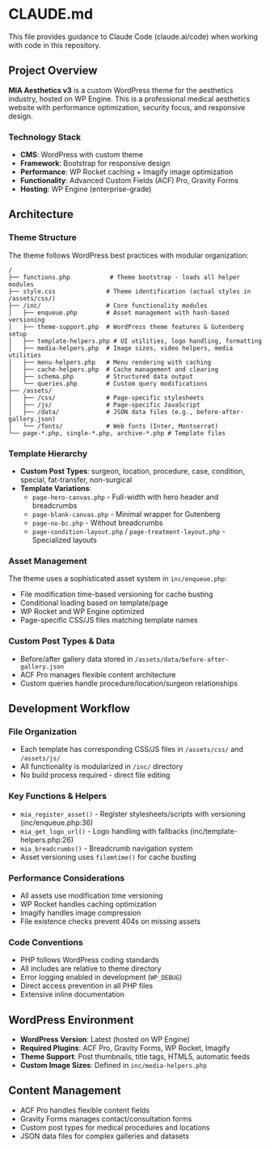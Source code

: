 # CLAUDE.md

This file provides guidance to Claude Code (claude.ai/code) when working with code in this repository.

## Project Overview

**MIA Aesthetics v3** is a custom WordPress theme for the aesthetics industry, hosted on WP Engine. This is a professional medical aesthetics website with performance optimization, security focus, and responsive design.

### Technology Stack
- **CMS**: WordPress with custom theme
- **Framework**: Bootstrap for responsive design
- **Performance**: WP Rocket caching + Imagify image optimization
- **Functionality**: Advanced Custom Fields (ACF) Pro, Gravity Forms
- **Hosting**: WP Engine (enterprise-grade)

## Architecture

### Theme Structure
The theme follows WordPress best practices with modular organization:

```
/
├── functions.php           # Theme bootstrap - loads all helper modules
├── style.css              # Theme identification (actual styles in /assets/css/)
├── /inc/                  # Core functionality modules
│   ├── enqueue.php        # Asset management with hash-based versioning
│   ├── theme-support.php  # WordPress theme features & Gutenberg setup
│   ├── template-helpers.php # UI utilities, logo handling, formatting
│   ├── media-helpers.php  # Image sizes, video helpers, media utilities
│   ├── menu-helpers.php   # Menu rendering with caching
│   ├── cache-helpers.php  # Cache management and clearing
│   ├── schema.php         # Structured data output
│   └── queries.php        # Custom query modifications
├── /assets/
│   ├── /css/              # Page-specific stylesheets
│   ├── /js/               # Page-specific JavaScript
│   ├── /data/             # JSON data files (e.g., before-after-gallery.json)
│   └── /fonts/            # Web fonts (Inter, Montserrat)
└── page-*.php, single-*.php, archive-*.php # Template files
```

### Template Hierarchy
- **Custom Post Types**: surgeon, location, procedure, case, condition, special, fat-transfer, non-surgical
- **Template Variations**: 
  - `page-hero-canvas.php` - Full-width with hero header and breadcrumbs
  - `page-blank-canvas.php` - Minimal wrapper for Gutenberg
  - `page-no-bc.php` - Without breadcrumbs
  - `page-condition-layout.php` / `page-treatment-layout.php` - Specialized layouts

### Asset Management
The theme uses a sophisticated asset system in `inc/enqueue.php`:
- File modification time-based versioning for cache busting
- Conditional loading based on template/page
- WP Rocket and WP Engine optimized
- Page-specific CSS/JS files matching template names

### Custom Post Types & Data
- Before/after gallery data stored in `/assets/data/before-after-gallery.json`
- ACF Pro manages flexible content architecture
- Custom queries handle procedure/location/surgeon relationships

## Development Workflow

### File Organization
- Each template has corresponding CSS/JS files in `/assets/css/` and `/assets/js/`
- All functionality is modularized in `/inc/` directory
- No build process required - direct file editing

### Key Functions & Helpers
- `mia_register_asset()` - Register stylesheets/scripts with versioning (inc/enqueue.php:36)
- `mia_get_logo_url()` - Logo handling with fallbacks (inc/template-helpers.php:26)
- `mia_breadcrumbs()` - Breadcrumb navigation system
- Asset versioning uses `filemtime()` for cache busting

### Performance Considerations
- All assets use modification time versioning
- WP Rocket handles caching optimization
- Imagify handles image compression
- File existence checks prevent 404s on missing assets

### Code Conventions
- PHP follows WordPress coding standards
- All includes are relative to theme directory
- Error logging enabled in development (`WP_DEBUG`)
- Direct access prevention in all PHP files
- Extensive inline documentation

## WordPress Environment
- **WordPress Version**: Latest (hosted on WP Engine)
- **Required Plugins**: ACF Pro, Gravity Forms, WP Rocket, Imagify
- **Theme Support**: Post thumbnails, title tags, HTML5, automatic feeds
- **Custom Image Sizes**: Defined in `inc/media-helpers.php`

## Content Management
- ACF Pro handles flexible content fields
- Gravity Forms manages contact/consultation forms
- Custom post types for medical procedures and locations
- JSON data files for complex galleries and datasets